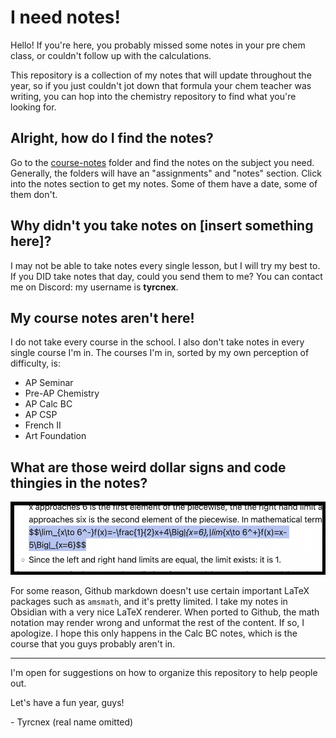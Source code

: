 # I need notes!

Hello! If you're here, you probably missed some notes in your pre chem class, or couldn't follow up with the calculations.

This repository is a collection of my notes that will update throughout the year, so if you just couldn't jot down that formula your chem teacher was writing, you can hop into the chemistry repository to find what you're looking for.

## Alright, how do I find the notes?

Go to the [course-notes](https://github.com/Tyrcnex/23-24-notes/tree/main/course-notes) folder and find the notes on the subject you need. Generally, the folders will have an "assignments" and "notes" section. Click into the notes section to get my notes. Some of them have a date, some of them don't.

## Why didn't you take notes on \[insert something here\]?

I may not be able to take notes every single lesson, but I will try my best to. If you DID take notes that day, could you send them to me? You can contact me on Discord: my username is **tyrcnex**.

## My course notes aren't here!

I do not take every course in the school. I also don't take notes in every single course I'm in. The courses I'm in, sorted by my own perception of difficulty, is:
- AP Seminar
- Pre-AP Chemistry
- AP Calc BC
- AP CSP
- French II
- Art Foundation
## What are those weird dollar signs and code thingies in the notes?

![img.png](./img.png "Dollar signs? Math?? Latex???")

For some reason, Github markdown doesn't use certain important LaTeX packages such as `amsmath`, and it's pretty limited. I take my notes in Obsidian with a very nice LaTeX renderer. When ported to Github, the math notation may render wrong and unformat the rest of the content. If so, I apologize. I hope this only happens in the Calc BC notes, which is the course that you guys probably aren't in.

---

I'm open for suggestions on how to organize this repository to help people out.

Let's have a fun year, guys!

\- Tyrcnex (real name omitted)